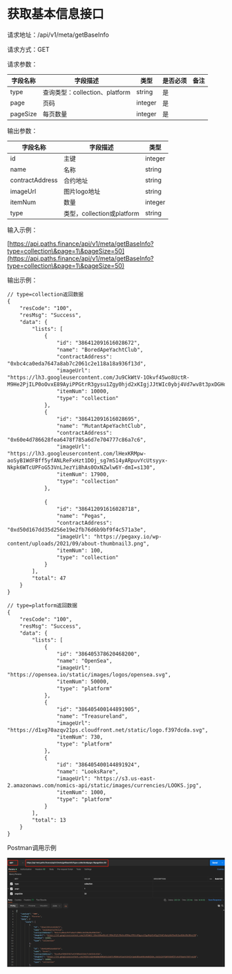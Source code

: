 # 获取基本信息接口

请求地址：/api/v1/meta/getBaseInfo

请求方式：GET

请求参数：

| 字段名称     | 字段描述                     | 类型      | 是否必须 | 备注 |
| -------- | ------------------------ | ------- | ---- | -- |
| type     | 查询类型：collection、platform | string  | 是    |    |
| page     | 页码                       | integer | 是    |    |
| pageSize | 每页数量                     | integer | 是    |    |

输出参数：

| 字段名称            | 字段描述                   | 类型      |
| --------------- | ---------------------- | ------- |
| id              | 主键                     | integer |
| name            | 名称                     | string  |
| contractAddress | 合约地址                   | string  |
| imageUrl        | 图片logo地址               | string  |
| itemNum         | 数量                     | integer |
| type            | 类型，collection或platform | string  |

输入示例：

[https://api.paths.finance/api/v1/meta/getBaseInfo?type=collection\&page=1\&pageSize=50](https://api.paths.finance/api/v1/meta/getBaseInfo?type=collection\&page=1\&pageSize=50)

输出示例：

```
// type=collection返回数据
{
    "resCode": "100",
    "resMsg": "Success",
    "data": {
        "lists": [
            {
                "id": "386412091616028672",
                "name": "BoredApeYachtClub",
                "contractAddress": "0xbc4ca0eda7647a8ab7c2061c2e118a18a936f13d",
                "imageUrl": "https://lh3.googleusercontent.com/Ju9CkWtV-1Okvf45wo8UctR-M9He2PjILP0oOvxE89AyiPPGtrR3gysu1Zgy0hjd2xKIgjJJtWIc0ybj4Vd7wv8t3pxDGHoJBzDB=s130",
                "itemNum": 10000,
                "type": "collection"
            },
            {
                "id": "386412091616028695",
                "name": "MutantApeYachtClub",
                "contractAddress": "0x60e4d786628fea6478f785a6d7e704777c86a7c6",
                "imageUrl": "https://lh3.googleusercontent.com/lHexKRMpw-aoSyB1WdFBff5yfANLReFxHzt1DOj_sg7mS14yARpuvYcUtsyyx-Nkpk6WTcUPFoG53VnLJezYi8hAs0OxNZwlw6Y-dmI=s130",
                "itemNum": 17900,
                "type": "collection"
            },
           
            {
                "id": "386412091616028718",
                "name": "Pegas",
                "contractAddress": "0xd50d167dd35d256e19e2fb76d6b9bf9f4c571a3e",
                "imageUrl": "https://pegaxy.io/wp-content/uploads/2021/09/about-thumbnail3.png",
                "itemNum": 100,
                "type": "collection"
            }
        ],
        "total": 47
    }
}
```

```
// type=platform返回数据
{
    "resCode": "100",
    "resMsg": "Success",
    "data": {
        "lists": [
            {
                "id": "386405378620468200",
                "name": "OpenSea",
                "imageUrl": "https://opensea.io/static/images/logos/opensea.svg",
                "itemNum": 50000,
                "type": "platform"
            },
            {
                "id": "386405400144891905",
                "name": "Treasureland",
                "imageUrl": "https://d1xg70azqv21ps.cloudfront.net/static/logo.f397dcda.svg",
                "itemNum": 730,
                "type": "platform"
            },
            {
                "id": "386405400144891924",
                "name": "LooksRare",
                "imageUrl": "https://s3.us-east-2.amazonaws.com/nomics-api/static/images/currencies/LOOKS.jpg",
                "itemNum": 1000,
                "type": "platform"
            }
        ],
        "total": 13
    }
}
```

Postman调用示例

![](../.gitbook/assets/nft-getbaseinfo.png)
